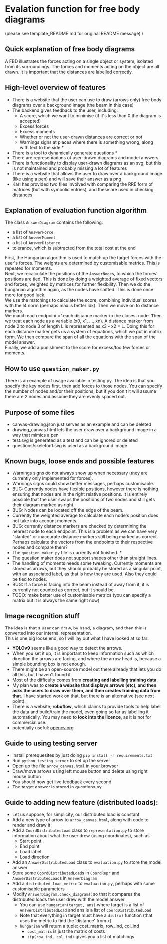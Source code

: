 # Evalation function for free body diagrams
(please see template_README.md for original README message) \

## Quick explanation of free body diagrams
A FBD illustrates the forces acting on a single object or system, isolated from its surroundings. The forces and moments acting on the object are all drawn. It is important that the distances are labelled correctly.

## High-level overview of features
- There is a website that the user can use to draw (arrows only) free body diagrams over a background image (the beam in this case)
- The backend gives feedback to the user, including:
   - A score, which we want to minimise (if it's less than 0 the diagram is accepted)
   - Excess forces
   - Excess moments
   - Whether or not the user-drawn distances are correct or not
   - Warnings signs at places where there is something wrong, along with text to the side *
- There is a tool to dynamically generate questions *
- There are representations of user-drawn diagrams and model answers
- There is functionality to display user-drawn diagrams as an svg, but this is not maintained and probably missing a lot of features
- There is a website that allows the user to draw over a background image (like using a pen) and will save their answer as a png
- Karl has provided two files involved with comparing the RRE form of matrices (but with symbolic entries), and these are used in checking distances

## Explanation of evaluation function algorithm
The class `AnswerDiagram` contains the following:
- a list of `AnswerForce`
- a list of `AnswerMoment`
- a list of `AnswerDistance`
- tolerance, which is subtracted from the total cost at the end

First, the Hungarian algorithm is used to match up the target forces with the user's forces. The weights are determined by customisable metrics. This is repeated for moments. \
Next, we recalculate the positions of the `AnswerNode`s, to which the forces' positions are tied. This is done by doing a weighted average of fixed vectors and forces, weighted by matrices for further flexibility. Then we do the hungarian algorithm again, as the nodes have shifted. This is done once more for good luck. \
We use the matchings to calculate the score, combining individual scores with the l4 norm (perhaps max is better idk). Then we move on to distance markers. \
We match each endpoint of each distance marker to the closest node. Then we treat each node as a variable (x0, x1, ..., xn). A distance marker from node 2 to node 3 of length L is represented as x3 - x2 = L. Doing this for each distance marker gets us a system of equations, which we put in matrix form. We then compare the span of all the equations with the span of the model answer. \
Finally, we add a punishment to the score for excess/too few forces or moments.


## How to use `question_maker.py`
There is an example of usage available in testing.py. The idea is that you specify the key nodes first, then add forces to those nodes. You can specify the number of nodes and/or their positions, but if you don't it will assume there are 2 nodes and assume they are evenly spaced out.

## Purpose of some files
- canvas-drawing.json just serves as an example and can be deleted
- drawing_canvas.html lets the user draw over a background image in a way that mimics a pen
- test.svg is generated as a test and can be ignored or deleted
- questions/skeleton1.svg is used as a background image

## Known bugs, loose ends and possible features
- Warnings signs do not always show up when necessary (they are currently only implemented for forces).
- Warnings signs could show better messages, perhaps customisable.
- BUG: Currently nodes have flexible positions, however there is nothing ensuring that nodes are in the right relative positions. It is entirely possible that the user swaps the positions of two nodes and still gets their diagram marked as right.
- BUG: Nodes can be located off the edge of the beam.
- Currently the weighted average to calculate each node's position does not take into account moments.
- BUG: currently distance markers are checked by determining the nearest node to each endpoint. This is a problem as we can have very "slanted" or inaccurate distance markers still being marked as correct. Perhaps calculate the vectors from the endpoints to their respective nodes and compare them?
- The `question_maker.py` file is currently not finished. *
- The question maker does not support shapes other than straight lines.
- The handling of moments needs some tweaking. Currently moments are stored as arrows, but they should probably be stored as a singular point, with an associated label, as that is how they are used. Also they could be tied to nodes.
- BUG: If a force is facing into the beam instead of away from it, it is currently not counted as correct, but it should be.
- TODO: make better use of customisable metrics (you can specify a matrix but it is always the same right now)

## Image recognition stuff
The idea is that a user can draw, by hand, a diagram, and then this is converted into our internal representation. \
This is one big loose end, so I will lay out what I have looked at so far:
 - **YOLOv9** seems like a good way to detect the arrows.
 - When you set it up, it is important to keep information such as which direction the arrows are facing, and where the arrow head is, because a simple bounding box is not enough.
 - There might be an open-source model out there already that lets you do all this, but I haven't found it.
 - Most of the difficulty comes from **creating and labelling training data**.
 - My plan was to **create a website that displays arrows (etc), and then asks the users to draw over them, and then creates training data from that**. I have started work on that, but there is an alternative (see next point).
 - There is a website, **roboflow**, which claims to provide tools to help label the data and build/train the model, even going so far as labelling it automatically. You may need to **look into the licence**, as it is not for commercial use.
 - potentially useful: [opencv.org](https://opencv.org/)

## Guide to using testing server
- Install prerequesites by just doing `pip install -r requirements.txt`
- Run `python testing_server` to set up the server
- Open up the file `arrow_canvas.html` in your browser
- Draw/move arrows using left mouse button and delete using right mouse button
- You should now get live feedback every second
- The target answer is stored in questions.py

## Guide to adding new feature (distributed loads):
- Let us suppose, for simplicity, our distributed load is constant
- Add a new type of arrow to `arrow_canvas.html`, along with code to render and draw it
- Add a `CoordDistributedLoad` class to `representation.py` to store information about what the user drew (using coordinates), such as
   - Start point
   - End point
   - Load label
   - Load direction
- Add an `AnswerDistributedLoad` class to `evaluation.py` to store the model answer
- Store some `CoordDistributedLoad`s in `CoordRepr` and  `AnswerDistributedLoad`s in `AnswerDiagram`
- Add a `distributed_load_metric` to `evaluation.py`, perhaps with some customisable parameters
- Modify `AnswerDiagram.check_diagram()`so that it compares the distributed loads the user drew with the model answer
   - You can use `hungarian(target, ans)` where target is a list of `AnswerDistributedLoad` and ans is a list of `CoordDistributedLoad`
   - Note that everything in target must have a `dist(x)` function (that uses the metric to find the 'distance' from x)
   - `hungarian` will return a tuple: cost_matrix, row_ind, col_ind
      - `cost_matrix` is just the matrix of costs
      - `zip(row_ind, col_ind)` gives you a list of matchings
